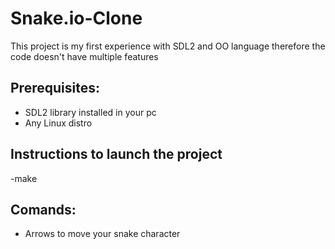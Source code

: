 # Snake.io-Clone
This project is my first experience with SDL2 and OO language therefore the code doesn't have multiple features

## Prerequisites:
- SDL2 library installed in your pc
- Any Linux distro
## Instructions to launch the project
-make 
## Comands: 
- Arrows to move your snake character
